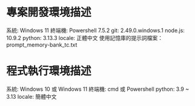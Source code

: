 # 專案開發環境描述
系統: Windows 11
終端機: Powershell 7.5.2
git: 2.49.0.windows.1
node.js: 10.9.2
python: 3.13.3
locale: 正體中文
使用記憶庫的提示詞檔案： prompt_memory-bank_tc.txt

# 程式執行環境描述
系統: Windows 10 或 Windows 11
終端機: cmd 或 Powershell
python: 3.9 ~ 3.13
locale: 簡體中文